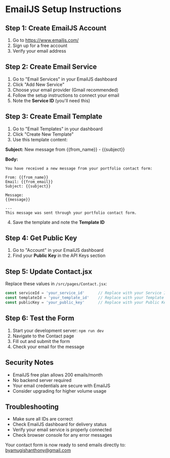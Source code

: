 # EmailJS Setup Instructions

## Step 1: Create EmailJS Account
1. Go to https://www.emailjs.com/
2. Sign up for a free account
3. Verify your email address

## Step 2: Create Email Service
1. Go to "Email Services" in your EmailJS dashboard
2. Click "Add New Service"
3. Choose your email provider (Gmail recommended)
4. Follow the setup instructions to connect your email
5. Note the **Service ID** (you'll need this)

## Step 3: Create Email Template
1. Go to "Email Templates" in your dashboard
2. Click "Create New Template"
3. Use this template content:

**Subject:** New message from {{from_name}} - {{subject}}

**Body:**
```
You have received a new message from your portfolio contact form:

From: {{from_name}}
Email: {{from_email}}
Subject: {{subject}}

Message:
{{message}}

---
This message was sent through your portfolio contact form.
```

4. Save the template and note the **Template ID**

## Step 4: Get Public Key
1. Go to "Account" in your EmailJS dashboard
2. Find your **Public Key** in the API Keys section

## Step 5: Update Contact.jsx
Replace these values in `/src/pages/Contact.jsx`:

```javascript
const serviceId = 'your_service_id'      // Replace with your Service ID
const templateId = 'your_template_id'    // Replace with your Template ID  
const publicKey = 'your_public_key'      // Replace with your Public Key
```

## Step 6: Test the Form
1. Start your development server: `npm run dev`
2. Navigate to the Contact page
3. Fill out and submit the form
4. Check your email for the message

## Security Notes
- EmailJS free plan allows 200 emails/month
- No backend server required
- Your email credentials are secure with EmailJS
- Consider upgrading for higher volume usage

## Troubleshooting
- Make sure all IDs are correct
- Check EmailJS dashboard for delivery status
- Verify your email service is properly connected
- Check browser console for any error messages

Your contact form is now ready to send emails directly to: byamugishanthony@gmail.com